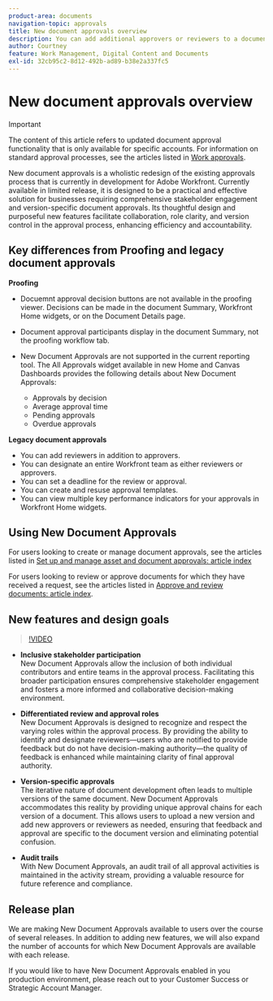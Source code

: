 ```yaml
---
product-area: documents
navigation-topic: approvals
title: New document approvals overview
description: You can add additional approvers or reviewers to a document that already has pending approvals.
author: Courtney
feature: Work Management, Digital Content and Documents
exl-id: 32cb95c2-8d12-492b-ad89-b38e2a337fc5
---
```

# New document approvals overview

>[!IMPORTANT]
>
>The content of this article refers to updated document approval functionality that is only available for specific accounts. For information on standard approval processes, see the articles listed in [Work approvals](/help/quicksilver/review-and-approve-work/manage-approvals/manage-approvals.md).

New document approvals is a wholistic redesign of the existing approvals process that is currently in development for Adobe Workfront. Currently available in limited release, it is designed to be a practical and effective solution for businesses requiring comprehensive stakeholder engagement and version-specific document approvals. Its thoughtful design and purposeful new features facilitate collaboration, role clarity, and version control in the approval process, enhancing efficiency and accountability.

## Key differences from Proofing and legacy document approvals

**Proofing**

* Docuemnt approval decision buttons are not available in the proofing viewer. Decisions can be made in the document Summary, Workfront Home widgets, or on the Document Details page. 
* Document approval participants display in the document Summary, not the proofing workflow tab.
* New Document Approvals are not supported in the current reporting tool. The All Approvals widget available in new Home and Canvas Dashboards provides the following details about New Document Approvals:

    * Approvals by decision
    * Average approval time
    * Pending approvals
    * Overdue approvals

**Legacy document approvals**

* You can add reviewers in addition to approvers. 
* You can designate an entire Workfront team as either reviewers or approvers.
* You can set a deadline for the review or approval.
* You can create and resuse approval templates.
* You can view multiple key performance indicators for your approvals in Workfront Home widgets.

## Using New Document Approvals

For users looking to create or manage document approvals, see the articles listed in [Set up and manage asset and document approvals: article index](/help/quicksilver/review-and-approve-work/document-reviews-and-approvals/manage-document-approvals/set-up-and-manage-doc-asset-approvals-toc.md)

For users looking to review or approve documents for which they have received a request, see the articles listed in [Approve and review documents: article index](/help/quicksilver/review-and-approve-work/document-reviews-and-approvals/review-and-approve-documents/review-documents-toc.md).

## New features and design goals

>[!VIDEO](https://video.tv.adobe.com/v/3420544/)  

* **Inclusive stakeholder participation**\
    New Document Approvals allow the inclusion of both individual contributors and entire teams in the approval process. Facilitating this broader participation ensures comprehensive stakeholder engagement and fosters a more informed and collaborative decision-making environment.

* **Differentiated review and approval roles**\
    New Document Approvals is designed to recognize and respect the varying roles within the approval process. By providing the ability to identify and designate reviewers—users who are notified to provide feedback but do not have decision-making authority—the quality of feedback is enhanced while maintaining clarity of final approval authority.

* **Version-specific approvals**\
    The iterative nature of document development often leads to multiple versions of the same document. New Document Approvals accommodates this reality by providing unique approval chains for each version of a document. This allows users to upload a new version and add new approvers or reviewers as needed, ensuring that feedback and approval are specific to the document version and eliminating potential confusion.

* **Audit trails**\
    With New Document Approvals, an audit trail of all approval activities is maintained in the activity stream, providing a valuable resource for future reference and compliance.

## Release plan

We are making New Document Approvals available to users over the course of several releases. In addition to adding new features, we will also expand the number of accounts for which New Document Approvals are available with each release.

If you would like to have New Document Approvals enabled in you production environment, please reach out to your Customer Success or Strategic Account Manager.


